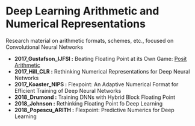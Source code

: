 # Deep Learning Arithmetic and Numerical Representations
Research material on arithmetic formats, schemes, etc., focused on Convolutional Neural Networks
- **2017_Gustafson_IJFSI :**   Beating Floating Point at its Own Game: [Posit Arithmetic](https://github.com/libcg/bfp) 
- **2017_Hill_CLR :**        Rethinking Numerical Representations for Deep Neural Networks
- **2017_Koaster_NIPS :** Flexpoint: An Adaptive Numerical Format for Efficient Training of Deep Neural Networks
- **2018_Drumond :** Training DNNs with Hybrid Block Floating Point
- **2018_Johnson :** Rethinking Floating Point fo Deep Learning
- **2018_Popescu_ARITH :** Flexpoint: Predictive Numerics for Deep Learning